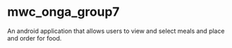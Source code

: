 # mwc_onga_group7
An android application that allows users to view and select meals and place and order for food.
